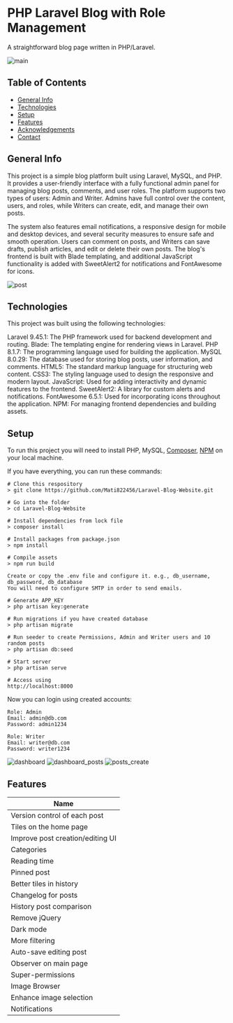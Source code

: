 # PHP Laravel Blog with Role Management

A straightforward blog page written in PHP/Laravel.

![main](https://github.com/Mati822456/Laravel-Blog-Website/assets/103435077/0968c8ef-77cd-4e7f-ba4b-76e1a8e4388d)

## Table of Contents

-   [General Info](#general-info)
-   [Technologies](#technologies)
-   [Setup](#setup)
-   [Features](#features)
-   [Acknowledgements](#acknowledgements)
-   [Contact](#contact)

## General Info

This project is a simple blog platform built using Laravel, MySQL, and PHP. It provides a user-friendly interface with a fully functional admin panel for managing blog posts, comments, and user roles. The platform supports two types of users: Admin and Writer. Admins have full control over the content, users, and roles, while Writers can create, edit, and manage their own posts.

The system also features email notifications, a responsive design for mobile and desktop devices, and several security measures to ensure safe and smooth operation. Users can comment on posts, and Writers can save drafts, publish articles, and edit or delete their own posts. The blog's frontend is built with Blade templating, and additional JavaScript functionality is added with SweetAlert2 for notifications and FontAwesome for icons.

![post](https://github.com/Mati822456/Laravel-Blog-Website/assets/103435077/e332038e-05bf-4818-b32d-968a45692d84)

## Technologies

This project was built using the following technologies:

Laravel 9.45.1: The PHP framework used for backend development and routing.
Blade: The templating engine for rendering views in Laravel.
PHP 8.1.7: The programming language used for building the application.
MySQL 8.0.29: The database used for storing blog posts, user information, and comments.
HTML5: The standard markup language for structuring web content.
CSS3: The styling language used to design the responsive and modern layout.
JavaScript: Used for adding interactivity and dynamic features to the frontend.
SweetAlert2: A library for custom alerts and notifications.
FontAwesome 6.5.1: Used for incorporating icons throughout the application.
NPM: For managing frontend dependencies and building assets.

## Setup

To run this project you will need to install PHP, MySQL, [Composer](https://getcomposer.org/download/), [NPM](https://www.npmjs.com/package/npm) on your local machine.

If you have everything, you can run these commands:

```
# Clone this respository
> git clone https://github.com/Mati822456/Laravel-Blog-Website.git

# Go into the folder
> cd Laravel-Blog-Website

# Install dependencies from lock file
> composer install

# Install packages from package.json
> npm install

# Compile assets
> npm run build
```

`Create or copy the .env file and configure it. e.g., db_username, db_password, db_database`
</br>
`You will need to configure SMTP in order to send emails.`

```
# Generate APP_KEY
> php artisan key:generate

# Run migrations if you have created database
> php artisan migrate

# Run seeder to create Permissions, Admin and Writer users and 10 random posts
> php artisan db:seed

# Start server
> php artisan serve

# Access using
http://localhost:8000
```

Now you can login using created accounts:

```
Role: Admin
Email: admin@db.com
Password: admin1234

Role: Writer
Email: writer@db.com
Password: writer1234
```

![dashboard](https://github.com/Mati822456/Laravel-Blog-Website/assets/103435077/ab2cbc89-b149-4770-9f90-46fa6287fd8b)
![dashboard_posts](https://github.com/Mati822456/Laravel-Blog-Website/assets/103435077/4c295832-b21c-4f64-bc7f-8da7e73ed3de)
![posts_create](https://github.com/Mati822456/Laravel-Blog-Website/assets/103435077/579c241a-48ee-48fc-8654-f366a3a5f490)

## Features

| Name                             
|----------------------------------
| Version control of each post     
| Tiles on the home page           
| Improve post creation/editing UI 
| Categories                       
| Reading time                     
| Pinned post                      
| Better tiles in history          
| Changelog for posts              
| History post comparison        
| Remove jQuery                   
| Dark mode                        
| More filtering                   
| Auto-save editing post           
| Observer on main page            
| Super-permissions                
| Image Browser                    
| Enhance image selection          
| Notifications                    


